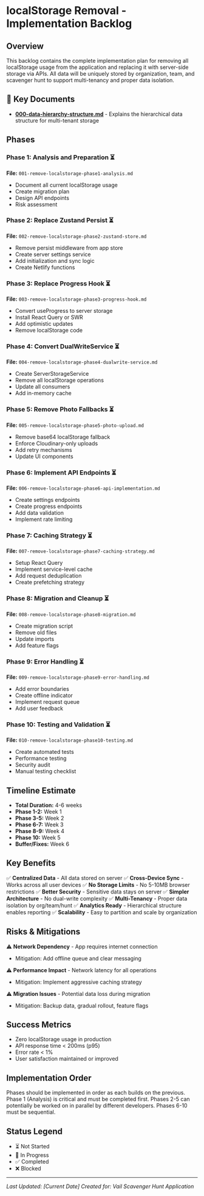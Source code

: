 # localStorage Removal - Implementation Backlog

## Overview
This backlog contains the complete implementation plan for removing all localStorage usage from the application and replacing it with server-side storage via APIs. All data will be uniquely stored by organization, team, and scavenger hunt to support multi-tenancy and proper data isolation.

## 📁 Key Documents
- **[000-data-hierarchy-structure.md](000-data-hierarchy-structure.md)** - Explains the hierarchical data structure for multi-tenant storage

## Phases

### Phase 1: Analysis and Preparation ⏳
**File:** `001-remove-localstorage-phase1-analysis.md`
- Document all current localStorage usage
- Create migration plan
- Design API endpoints
- Risk assessment

### Phase 2: Replace Zustand Persist ⏳
**File:** `002-remove-localstorage-phase2-zustand-store.md`
- Remove persist middleware from app store
- Create server settings service
- Add initialization and sync logic
- Create Netlify functions

### Phase 3: Replace Progress Hook ⏳
**File:** `003-remove-localstorage-phase3-progress-hook.md`
- Convert useProgress to server storage
- Install React Query or SWR
- Add optimistic updates
- Remove localStorage code

### Phase 4: Convert DualWriteService ⏳
**File:** `004-remove-localstorage-phase4-dualwrite-service.md`
- Create ServerStorageService
- Remove all localStorage operations
- Update all consumers
- Add in-memory cache

### Phase 5: Remove Photo Fallbacks ⏳
**File:** `005-remove-localstorage-phase5-photo-upload.md`
- Remove base64 localStorage fallback
- Enforce Cloudinary-only uploads
- Add retry mechanisms
- Update UI components

### Phase 6: Implement API Endpoints ⏳
**File:** `006-remove-localstorage-phase6-api-implementation.md`
- Create settings endpoints
- Create progress endpoints
- Add data validation
- Implement rate limiting

### Phase 7: Caching Strategy ⏳
**File:** `007-remove-localstorage-phase7-caching-strategy.md`
- Setup React Query
- Implement service-level cache
- Add request deduplication
- Create prefetching strategy

### Phase 8: Migration and Cleanup ⏳
**File:** `008-remove-localstorage-phase8-migration.md`
- Create migration script
- Remove old files
- Update imports
- Add feature flags

### Phase 9: Error Handling ⏳
**File:** `009-remove-localstorage-phase9-error-handling.md`
- Add error boundaries
- Create offline indicator
- Implement request queue
- Add user feedback

### Phase 10: Testing and Validation ⏳
**File:** `010-remove-localstorage-phase10-testing.md`
- Create automated tests
- Performance testing
- Security audit
- Manual testing checklist

## Timeline Estimate
- **Total Duration:** 4-6 weeks
- **Phase 1-2:** Week 1
- **Phase 3-5:** Week 2
- **Phase 6-7:** Week 3
- **Phase 8-9:** Week 4
- **Phase 10:** Week 5
- **Buffer/Fixes:** Week 6

## Key Benefits
✅ **Centralized Data** - All data stored on server
✅ **Cross-Device Sync** - Works across all user devices
✅ **No Storage Limits** - No 5-10MB browser restrictions
✅ **Better Security** - Sensitive data stays on server
✅ **Simpler Architecture** - No dual-write complexity
✅ **Multi-Tenancy** - Proper data isolation by org/team/hunt
✅ **Analytics Ready** - Hierarchical structure enables reporting
✅ **Scalability** - Easy to partition and scale by organization

## Risks & Mitigations
⚠️ **Network Dependency** - App requires internet connection
- Mitigation: Add offline queue and clear messaging

⚠️ **Performance Impact** - Network latency for all operations
- Mitigation: Implement aggressive caching strategy

⚠️ **Migration Issues** - Potential data loss during migration
- Mitigation: Backup data, gradual rollout, feature flags

## Success Metrics
- Zero localStorage usage in production
- API response time < 200ms (p95)
- Error rate < 1%
- User satisfaction maintained or improved

## Implementation Order
Phases should be implemented in order as each builds on the previous. Phase 1 (Analysis) is critical and must be completed first. Phases 2-5 can potentially be worked on in parallel by different developers. Phases 6-10 must be sequential.

## Status Legend
- ⏳ Not Started
- 🚧 In Progress
- ✅ Completed
- ❌ Blocked

---
*Last Updated: [Current Date]*
*Created for: Vail Scavenger Hunt Application*